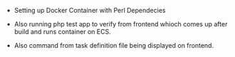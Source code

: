 - Setting up Docker Container with Perl Dependecies 
- Also running php test app to verify from frontend whioch comes up after build and runs container on ECS.

- Also command from task definition file being displayed on frontend.